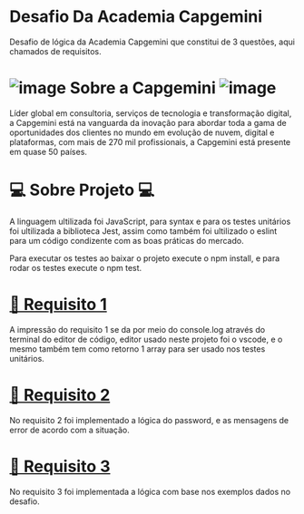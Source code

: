 # Desafio Da Academia Capgemini

Desafio de lógica da Academia Capgemini que constitui de 3 questões, aqui chamados de requisitos.

# ![image](https://user-images.githubusercontent.com/19829761/154183899-e4174121-c6bb-4fdf-b554-8e06d5f45b06.png) Sobre a Capgemini ![image](https://user-images.githubusercontent.com/19829761/154183910-22d7d65f-6b21-41c8-af9e-66e09194b825.png)


Líder global em consultoria, serviços de tecnologia e transformação digital, a Capgemini está na vanguarda da inovação para abordar toda a gama de oportunidades dos clientes no mundo em evolução de nuvem, digital e plataformas, com mais de 270 mil profissionais, a Capgemini está presente em quase 50 países.

# 💻 Sobre Projeto 💻

A linguagem ultilizada foi JavaScript, para syntax e para os testes unitários foi ultilizada a biblioteca Jest, assim como também foi ultilizado o eslint para um código condizente com as boas práticas do mercado.

Para executar os testes ao baixar o projeto execute o npm install, e para rodar os testes execute o npm test.

# [📝 Requisito 1](https://github.com/lelec0/Desafio/blob/6f2f9bfe0aaf6aa88a3cbd536d861887763b3291/src/starLadder.js)

A impressão do requisito 1 se da por meio do console.log através do terminal do editor de código, editor usado neste projeto foi o vscode, e o mesmo também tem como retorno 1 array para ser usado nos testes unitários. 

# [📝 Requisito 2](https://github.com/lelec0/Desafio/blob/6f2f9bfe0aaf6aa88a3cbd536d861887763b3291/src/passwordValidation.js)

No requisito 2 foi implementado a lógica do password, e as mensagens de error de acordo com a situação.
  
# [📝 Requisito 3](https://github.com/lelec0/Desafio/blob/3f7b7c5de895a6a1538a104552de3cee688d591a/src/anagramsChallenger.js)

No requisito 3 foi implementada a lógica com base nos exemplos dados no desafio.

